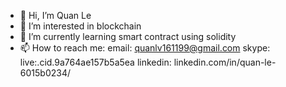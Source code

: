 - 👋 Hi, I’m Quan Le
- 👀 I’m interested in blockchain
- 🌱 I’m currently learning smart contract using solidity
- 📫 How to reach me:
  email: quanlv161199@gmail.com
  skype: live:.cid.9a764ae157b5a5ea
  linkedin: linkedin.com/in/quan-le-6015b0234/
